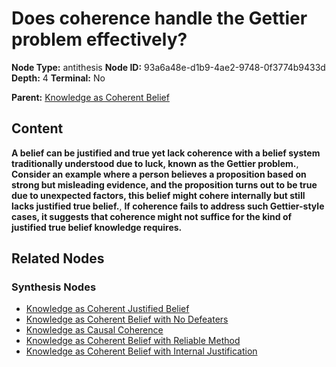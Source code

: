 # Does coherence handle the Gettier problem effectively?

**Node Type:** antithesis
**Node ID:** 93a6a48e-d1b9-4ae2-9748-0f3774b9433d
**Depth:** 4
**Terminal:** No

**Parent:** [Knowledge as Coherent Belief](knowledge-as-coherent-belief-synthesis-79ce2010-751e-4a32-b21f-5d06fb9b6c80.md)

## Content

**A belief can be justified and true yet lack coherence with a belief system traditionally understood due to luck, known as the Gettier problem.**, **Consider an example where a person believes a proposition based on strong but misleading evidence, and the proposition turns out to be true due to unexpected factors, this belief might cohere internally but still lacks justified true belief.**, **If coherence fails to address such Gettier-style cases, it suggests that coherence might not suffice for the kind of justified true belief knowledge requires.**

## Related Nodes

### Synthesis Nodes

- [Knowledge as Coherent Justified Belief](knowledge-as-coherent-justified-belief-synthesis-1f03637e-9f0f-41fc-8bbb-92d04664e236.md)
- [Knowledge as Coherent Belief with No Defeaters](knowledge-as-coherent-belief-with-no-defeaters-synthesis-1889618c-6e00-4954-bc87-6b075f54c265.md)
- [Knowledge as Causal Coherence](knowledge-as-causal-coherence-synthesis-80ae9e38-524b-4aeb-8755-af9efee1b89d.md)
- [Knowledge as Coherent Belief with Reliable Method](knowledge-as-coherent-belief-with-reliable-method-synthesis-6eb617b7-e5ef-4e1a-8fde-4495868255e5.md)
- [Knowledge as Coherent Belief with Internal Justification](knowledge-as-coherent-belief-with-internal-justification-synthesis-c03f4816-b3f5-4e38-be3a-d3dd15dbbfdc.md)
